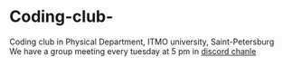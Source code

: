 # Coding-club-
Coding club in Physical Department, ITMO university, Saint-Petersburg  
We have a group meeting every tuesday at 5 pm in  [discord chanle](https://discord.gg/gQN9C5hg/ "We will be glad to see you") 
